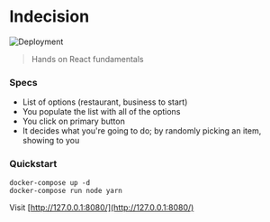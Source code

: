 # Indecision
![Deployment](https://github.com/rdok/indecision/workflows/CI/badge.svg) 
> Hands on React fundamentals 


### Specs
- List of options (restaurant, business to start)
- You populate the list with all of the options
- You click on primary button 
- It decides what you're going to do; by randomly picking an item, showing to you

### Quickstart

```
docker-compose up -d
docker-compose run node yarn
```

Visit [http://127.0.0.1:8080/](http://127.0.0.1:8080/)


